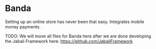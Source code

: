 # Banda
Setting up an online store has never been that easy. Integrates mobile money payments.


TODO: We will move all files for Banda here after we are done developing the Jabali Framework here: https://github.com/JabaliFramework
